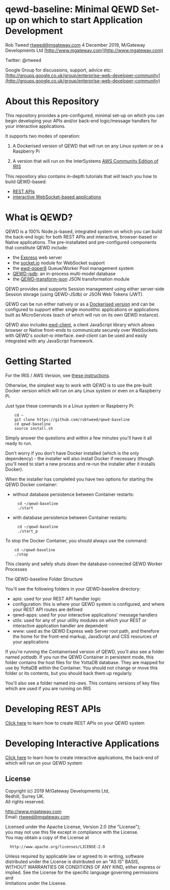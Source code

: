# qewd-baseline: Minimal QEWD Set-up on which to start Application Development
 
Rob Tweed <rtweed@mgateway.com>
4 December 2019, M/Gateway Developments Ltd [http://www.mgateway.com](http://www.mgateway.com)  

Twitter: @rtweed

Google Group for discussions, support, advice etc: [http://groups.google.co.uk/group/enterprise-web-developer-community](http://groups.google.co.uk/group/enterprise-web-developer-community)


# About this Repository

This repository provides a pre-configured, minimal set-up on which you can begin
developing your APIs and/or back-end logic/message handlers for your interactive applications.

It supports two modes of operation:

1) A Dockerised version of QEWD that will run on any Linux system or on a Raspberry Pi

2) A version that will run on the InterSystems 
[AWS Community Edition of IRIS](https://aws.amazon.com/marketplace/pp/B07MSHYLF1?qid=1575041206953&sr=0-1&ref_=srh_res_product_title)

This repository also contains in-depth tutorials that will teach you how to build QEWD-based:

- [REST APIs](./REST.md)
- [interactive WebSocket-based applications](./INTERACTIVE.md)

# What is QEWD?

QEWD is a 100% Node.js-based, integrated system on which you can build the back-end logic for
both REST APIs and interactive, browser-based or Native applications.  The pre-installated 
and pre-configured components that constitute QEWD include:

- the [Express](https://www.npmjs.com/package/express) web server
- the [socket.io](https://www.npmjs.com/package/socket.io) nodule for WebSocket support
- the [ewd-qoper8](https://www.npmjs.com/package/ewd-qoper8) Queue/Worker Pool management system
- [QEWD-jsdb](https://github.com/robtweed/qewd-jsdb): an in-process multi-model database
- the [QEWD-transform-json](https://github.com/robtweed/qewd-transform-json) JSON transformation module

QEWD provides and supports Session management using either server-side Session storage (using
QEWD-JSdb) or JSON Web Tokens (JWT).

QEWD can be run either natively or as a [Dockerised version](https://hub.docker.com/repository/docker/rtweed/qewd-server)
and can be configured to support either single monolithic applications or 
applications built as MicroServices (each of which will run on its own QEWD instance).

QEWD also includes [ewd-client](https://github.com/robtweed/ewd-client), a client JavaScript library 
which allows browser or Native front-ends to communicate securely over WebSockets with 
QEWD's *socket-io* interface.  *ewd-client* can be used and easily integrated with any 
JavaScript framework.

# Getting Started

For the IRIS / AWS Version, see [these instructions](./IRIS.md).

Otherwise, the simplest way to work with QEWD is to use the pre-built Docker version which will run on
any Linux system or even on a Raspberry Pi.

Just type these commands in a Linux system or Raspberry Pi:

        cd ~
        git clone https://github.com/robtweed/qewd-baseline
        cd qewd-baseline
        source install.sh

Simply answer the questions and within a few minutes you'll have it all ready to run.

Don't worry if you don't have Docker installed (which is the only dependency) - the installer
will also install Docker if necessary (though you'll need to start a new process and re-run
the installer after it installs Docker).

When the installer has completed you have two options for starting the QEWD Docker container:

- without database persistence between Container restarts:

        cd ~/qewd-baseline
        ./start

- with database persistence between Container restarts:


        cd ~/qewd-baseline
        ./start_p


To stop the Docker Container, you should always use the command:

        cd ~/qewd-baseline
        ./stop

This cleanly and safely shuts down the database-connected QEWD Worker Processes


The QEWD-baseline Folder Structure

You'll see the following folders in your QEWD-baseline directory:

- apis: used for your REST API handler logic
- configuration: this is where your QEWD system is configured, and where your REST API routes are defined
- qewd-apps: used for your interactive applications' message handlers
- utils: used for any of your utility modules on which your REST or interactive application handler are 
dependent
- www: used as the QEWD Express web Server root path, and therefore the home for the front-end
markup, JavaScript and CSS resources of your applications

If you're running the Containerised version of QEWD, you'll also see a folder named
*yottadb*.  If you run the QEWD Container in persistent mode, this folder contains
the host files for the YottaDB database.  They are mapped for use by YottaDB within the
Container.  You should not change or move this folder or its contents, but you should back them
up regularly.

You'll also see a folder named *iris-aws*.  This contains versions of key files which 
are used if you are running on IRIS


# Developing REST APIs

[Click here](./REST.md) to learn how to create REST APIs on your QEWD system


# Developing Interactive Applications

[Click here](./INTERACTIVE.md) to learn how to create interactive applications, the
back-end of which will run on your QEWD system


## License

 Copyright (c) 2019 M/Gateway Developments Ltd,                           
 Redhill, Surrey UK.                                                      
 All rights reserved.                                                     
                                                                           
  http://www.mgateway.com                                                  
  Email: rtweed@mgateway.com                                               
                                                                           
                                                                           
  Licensed under the Apache License, Version 2.0 (the "License");          
  you may not use this file except in compliance with the License.         
  You may obtain a copy of the License at                                  
                                                                           
      http://www.apache.org/licenses/LICENSE-2.0                           
                                                                           
  Unless required by applicable law or agreed to in writing, software      
  distributed under the License is distributed on an "AS IS" BASIS,        
  WITHOUT WARRANTIES OR CONDITIONS OF ANY KIND, either express or implied. 
  See the License for the specific language governing permissions and      
   limitations under the License.      
